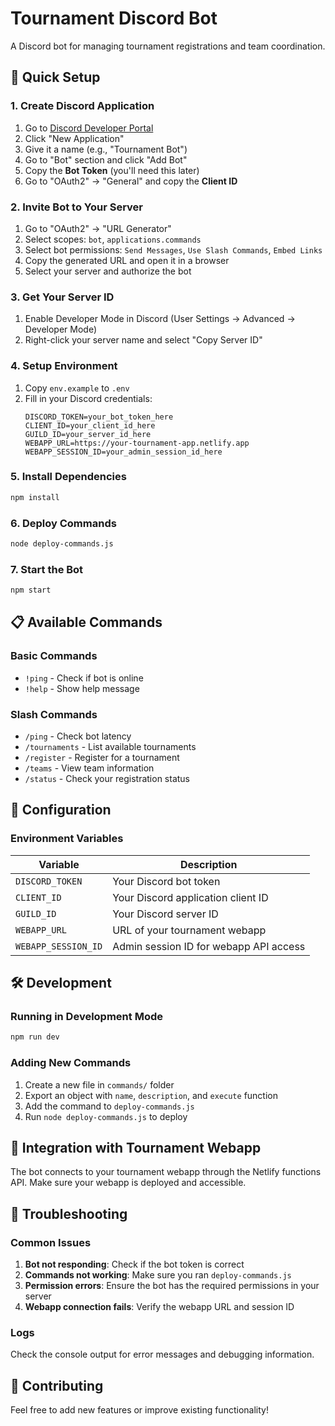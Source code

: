 # Tournament Discord Bot

A Discord bot for managing tournament registrations and team coordination.

## 🚀 Quick Setup

### 1. Create Discord Application

1. Go to [Discord Developer Portal](https://discord.com/developers/applications)
2. Click "New Application"
3. Give it a name (e.g., "Tournament Bot")
4. Go to "Bot" section and click "Add Bot"
5. Copy the **Bot Token** (you'll need this later)
6. Go to "OAuth2" → "General" and copy the **Client ID**

### 2. Invite Bot to Your Server

1. Go to "OAuth2" → "URL Generator"
2. Select scopes: `bot`, `applications.commands`
3. Select bot permissions: `Send Messages`, `Use Slash Commands`, `Embed Links`
4. Copy the generated URL and open it in a browser
5. Select your server and authorize the bot

### 3. Get Your Server ID

1. Enable Developer Mode in Discord (User Settings → Advanced → Developer Mode)
2. Right-click your server name and select "Copy Server ID"

### 4. Setup Environment

1. Copy `env.example` to `.env`
2. Fill in your Discord credentials:
   ```
   DISCORD_TOKEN=your_bot_token_here
   CLIENT_ID=your_client_id_here
   GUILD_ID=your_server_id_here
   WEBAPP_URL=https://your-tournament-app.netlify.app
   WEBAPP_SESSION_ID=your_admin_session_id_here
   ```

### 5. Install Dependencies

```bash
npm install
```

### 6. Deploy Commands

```bash
node deploy-commands.js
```

### 7. Start the Bot

```bash
npm start
```

## 📋 Available Commands

### Basic Commands
- `!ping` - Check if bot is online
- `!help` - Show help message

### Slash Commands
- `/ping` - Check bot latency
- `/tournaments` - List available tournaments
- `/register` - Register for a tournament
- `/teams` - View team information
- `/status` - Check your registration status

## 🔧 Configuration

### Environment Variables

| Variable | Description |
|----------|-------------|
| `DISCORD_TOKEN` | Your Discord bot token |
| `CLIENT_ID` | Your Discord application client ID |
| `GUILD_ID` | Your Discord server ID |
| `WEBAPP_URL` | URL of your tournament webapp |
| `WEBAPP_SESSION_ID` | Admin session ID for webapp API access |

## 🛠️ Development

### Running in Development Mode
```bash
npm run dev
```

### Adding New Commands
1. Create a new file in `commands/` folder
2. Export an object with `name`, `description`, and `execute` function
3. Add the command to `deploy-commands.js`
4. Run `node deploy-commands.js` to deploy

## 🔗 Integration with Tournament Webapp

The bot connects to your tournament webapp through the Netlify functions API. Make sure your webapp is deployed and accessible.

## 📝 Troubleshooting

### Common Issues

1. **Bot not responding**: Check if the bot token is correct
2. **Commands not working**: Make sure you ran `deploy-commands.js`
3. **Permission errors**: Ensure the bot has the required permissions in your server
4. **Webapp connection fails**: Verify the webapp URL and session ID

### Logs
Check the console output for error messages and debugging information.

## 🤝 Contributing

Feel free to add new features or improve existing functionality! 